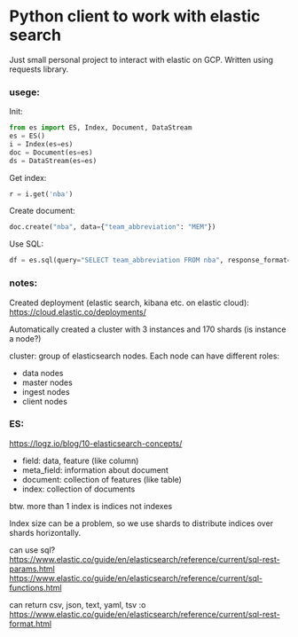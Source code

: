 # Python client to work with elastic search

Just small personal project to interact with elastic on GCP. 
Written using requests library.



### usege:
Init:
```python
from es import ES, Index, Document, DataStream
es = ES()
i = Index(es=es)
doc = Document(es=es)
ds = DataStream(es=es)
```


Get index:
```python
r = i.get('nba')
```

Create document:
```python
doc.create("nba", data={"team_abbreviation": "MEM"})
```

Use SQL:
```python
df = es.sql(query="SELECT team_abbreviation FROM nba", response_format='df')
```


### notes:

Created deployment (elastic search, kibana etc. on elastic cloud):
https://cloud.elastic.co/deployments/

Automatically created a cluster with 3 instances and 170 shards
(is instance a node?)

cluster: group of elasticsearch nodes. Each node can have different roles:
- data nodes
- master nodes
- ingest nodes
- client nodes


### ES:
https://logz.io/blog/10-elasticsearch-concepts/


- field: data, feature (like column)
- meta_field: information about document
- document: collection of features (like table)
- index: collection of documents

btw. more than 1 index is indices not indexes

Index size can be a problem, so we use shards to distribute
indices over shards horizontally.



can use sql?
https://www.elastic.co/guide/en/elasticsearch/reference/current/sql-rest-params.html
https://www.elastic.co/guide/en/elasticsearch/reference/current/sql-functions.html

can return csv, json, text, yaml, tsv :o
https://www.elastic.co/guide/en/elasticsearch/reference/current/sql-rest-format.html